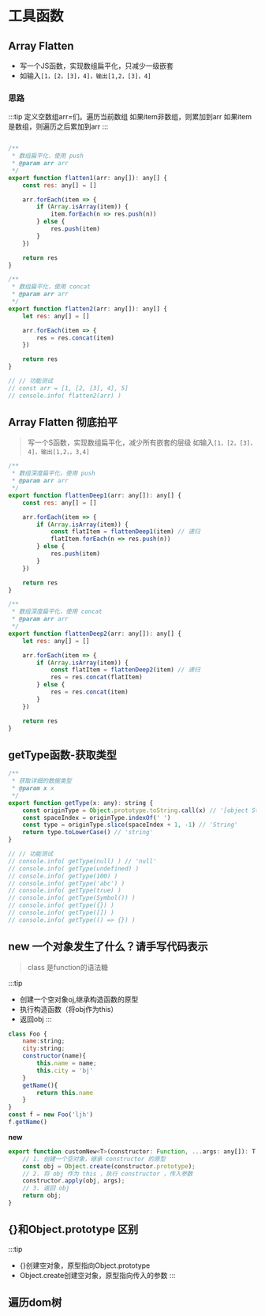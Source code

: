

# 工具函数

## Array Flatten 

- 写一个JS函数，实现数组扁平化，只减少一级嵌套
- 如输入`[1，[2，[3]，4]，输出[1,2，[3]，4]`

### 思路
:::tip
定义空数组arr=们。遍历当前数组
如果item非数组，则累加到arr
如果item是数组，则遍历之后累加到arr
:::
```js

/**
 * 数组扁平化，使用 push
 * @param arr arr
 */
export function flatten1(arr: any[]): any[] {
    const res: any[] = []

    arr.forEach(item => {
        if (Array.isArray(item)) {
            item.forEach(n => res.push(n))
        } else {
            res.push(item)
        }
    })

    return res
}

/**
 * 数组扁平化，使用 concat
 * @param arr arr
 */
export function flatten2(arr: any[]): any[] {
    let res: any[] = []

    arr.forEach(item => {
        res = res.concat(item)
    })

    return res
}

// // 功能测试
// const arr = [1, [2, [3], 4], 5]
// console.info( flatten2(arr) )

```
## Array Flatten 彻底拍平
> 写一个S函数，实现数组扁平化，减少所有嵌套的层级
> 如输入`[1，[2，[3]，4]，输出[1,2，，3,4]`

```js
/**
 * 数组深度扁平化，使用 push
 * @param arr arr
 */
export function flattenDeep1(arr: any[]): any[] {
    const res: any[] = []

    arr.forEach(item => {
        if (Array.isArray(item)) {
            const flatItem = flattenDeep1(item) // 递归
            flatItem.forEach(n => res.push(n))
        } else {
            res.push(item)
        }
    })

    return res
}

/**
 * 数组深度扁平化，使用 concat
 * @param arr arr
 */
export function flattenDeep2(arr: any[]): any[] {
    let res: any[] = []

    arr.forEach(item => {
        if (Array.isArray(item)) {
            const flatItem = flattenDeep2(item) // 递归
            res = res.concat(flatItem)
        } else {
            res = res.concat(item)
        }
    })

    return res
}

```

## getType函数-获取类型

```js
/**
 * 获取详细的数据类型
 * @param x x
 */
export function getType(x: any): string {
    const originType = Object.prototype.toString.call(x) // '[object String]'
    const spaceIndex = originType.indexOf(' ')
    const type = originType.slice(spaceIndex + 1, -1) // 'String'
    return type.toLowerCase() // 'string'
}

// // 功能测试
// console.info( getType(null) ) // 'null'
// console.info( getType(undefined) )
// console.info( getType(100) )
// console.info( getType('abc') )
// console.info( getType(true) )
// console.info( getType(Symbol()) )
// console.info( getType({}) )
// console.info( getType([]) )
// console.info( getType(() => {}) )
```

## new 一个对象发生了什么？请手写代码表示 

> class 是function的语法糖

:::tip
- 创建一个空对象oj,继承构造函数的原型
- 执行构造函数（将obj作为this）
- 返回obj
:::

```js
class Foo {
    name:string;
    city:string;
    constructor(name){
        this.name = name;
        this.city = 'bj'
    }
    getName(){
        return this.name
    }
}
const f = new Foo('ljh')
f.getName()
```
**new**
```js
export function customNew<T>(constructor: Function, ...args: any[]): T {
    // 1. 创建一个空对象，继承 constructor 的原型
    const obj = Object.create(constructor.prototype);
    // 2. 将 obj 作为 this ，执行 constructor ，传入参数
    constructor.apply(obj, args);
    // 3. 返回 obj
    return obj;
}
```
## {}和Object.prototype 区别
:::tip
- {}创建空对象，原型指向Object.prototype
- Object.create创建空对象，原型指向传入的参数
:::

## 遍历dom树